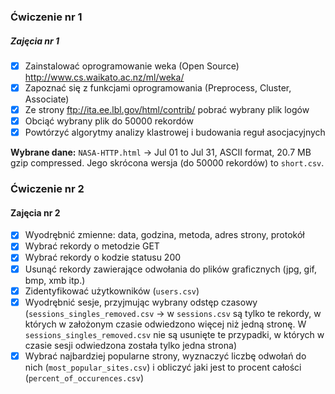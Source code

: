 ### Ćwiczenie nr 1

##### Zajęcia nr 1

* [X] Zainstalować oprogramowanie weka (Open Source) http://www.cs.waikato.ac.nz/ml/weka/ 
* [X] Zapoznać się z funkcjami oprogramowania (Preprocess, Cluster, Associate)
* [X] Ze strony ftp://ita.ee.lbl.gov/html/contrib/ pobrać wybrany plik logów
* [X] Obciąć wybrany plik do 50000 rekordów
* [X] Powtórzyć algorytmy analizy klastrowej i budowania reguł asocjacyjnych

__Wybrane dane:__ ``NASA-HTTP.html`` -> Jul 01 to Jul 31, ASCII format, 20.7 MB gzip compressed.
Jego skrócona wersja (do 50000 rekordów) to ``short.csv``.

### Ćwiczenie nr 2

#### Zajęcia nr 2

* [X] Wyodrębnić zmienne: data, godzina, metoda, adres strony, protokół
* [X] Wybrać rekordy o metodzie GET
* [X] Wybrać rekordy o kodzie statusu 200
* [X] Usunąć rekordy zawierające odwołania do plików graficznych (jpg, gif, bmp, xmb itp.)
* [X] Zidentyfikować użytkowników (``users.csv``)
* [X] Wyodrębnić sesje, przyjmując wybrany odstęp czasowy (``sessions_singles_removed.csv`` -> w ``sessions.csv``
są tylko te rekordy, w których w założonym czasie odwiedzono więcej niż jedną stronę. W ``sessions_singles_removed.csv``
nie są usunięte te przypadki, w których w czasie sesji odwiedzona została tylko jedna strona)
* [X] Wybrać najbardziej popularne strony, wyznaczyć liczbę odwołań do nich (``most_popular_sites.csv``)
 i obliczyć jaki jest to procent całości (``percent_of_occurences.csv``)
